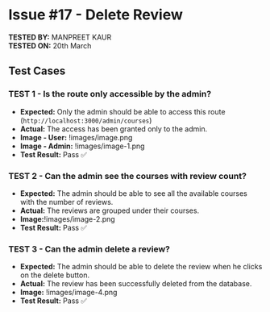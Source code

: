 # Issue #17 - Delete Review

**TESTED BY:** MANPREET KAUR  
**TESTED ON:** 20th March

## Test Cases

### TEST 1 - Is the route only accessible by the admin?

- **Expected:** Only the admin should be able to access this route (`http://localhost:3000/admin/courses`)
- **Actual:** The access has been granted only to the admin.
- **Image - User:** !images/image.png
- **Image - Admin:** !images/image-1.png
- **Test Result:** Pass ✅

### TEST 2 - Can the admin see the courses with review count?

- **Expected:** The admin should be able to see all the available courses with the number of reviews.
- **Actual:** The reviews are grouped under their courses.
- **Image:**!images/image-2.png
- **Test Result:** Pass ✅

### TEST 3 - Can the admin delete a review?

- **Expected:** The admin should be able to delete the review when he clicks on the delete button.
- **Actual:** The review has been successfully deleted from the database.
- **Image:** !images/image-4.png
- **Test Result:** Pass ✅
